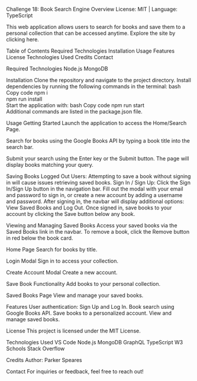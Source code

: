 Challenge 18: Book Search Engine
Overview
License: MIT | Language: TypeScript

This web application allows users to search for books and save them to a personal collection that can be accessed anytime.
Explore the site by clicking here.

Table of Contents
Required Technologies
Installation
Usage
Features
License
Technologies Used
Credits
Contact

Required Technologies
Node.js
MongoDB

Installation
Clone the repository and navigate to the project directory.
Install dependencies by running the following commands in the terminal:
bash
Copy code
npm i  
npm run install  
Start the application with:
bash
Copy code
npm run start  
Additional commands are listed in the package.json file.

Usage
Getting Started
Launch the application to access the Home/Search Page.

Search for books using the Google Books API by typing a book title into the search bar.

Submit your search using the Enter key or the Submit button. The page will display books matching your query.

Saving Books
Logged Out Users:
Attempting to save a book without signing in will cause issues retrieving saved books.
Sign In / Sign Up:
Click the Sign In/Sign Up button in the navigation bar.
Fill out the modal with your email and password to sign in, or create a new account by adding a username and password.
After signing in, the navbar will display additional options: View Saved Books and Log Out.
Once signed in, save books to your account by clicking the Save button below any book.

Viewing and Managing Saved Books
Access your saved books via the Saved Books link in the navbar.
To remove a book, click the Remove button in red below the book card.

Home Page
Search for books by title.

Login Modal
Sign in to access your collection.

Create Account Modal
Create a new account.

Save Book Functionality
Add books to your personal collection.

Saved Books Page
View and manage your saved books.

Features
User authentication: Sign Up and Log In.
Book search using Google Books API.
Save books to a personalized account.
View and manage saved books.

License
This project is licensed under the MIT License.

Technologies Used
VS Code
Node.js
MongoDB
GraphQL
TypeScript
W3 Schools
Stack Overflow


Credits
Author: Parker Speares

Contact
For inquiries or feedback, feel free to reach out!






